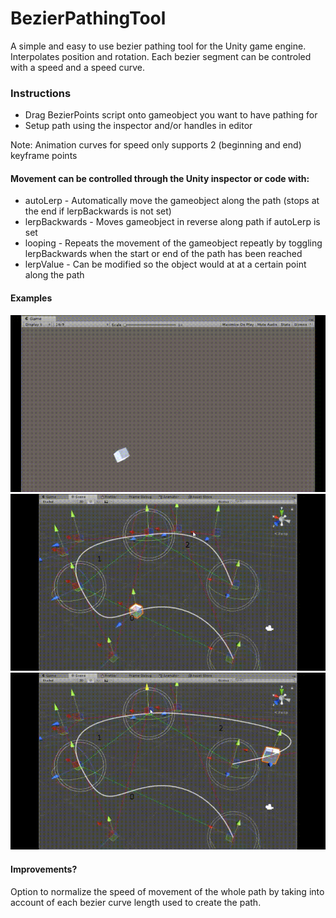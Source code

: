 # BezierPathingTool
A simple and easy to use bezier pathing tool for the Unity game engine. Interpolates position and rotation. Each bezier segment can be controled with a speed and a speed curve.

### Instructions
- Drag BezierPoints script onto gameobject you want to have pathing for
- Setup path using the inspector and/or handles in editor

Note: Animation curves for speed only supports 2 (beginning and end) keyframe points

#### Movement can be controlled through the Unity inspector or code with:
- autoLerp - Automatically move the gameobject along the path (stops at the end if lerpBackwards is not set)
- lerpBackwards - Moves gameobject in reverse along path if autoLerp is set
- looping - Repeats the movement of the gameobject repeatly by toggling lerpBackwards when the start or end of the path has been reached
- lerpValue - Can be modified so the object would at at a certain point along the path

#### Examples
<img src="/SampleGifs/bezier1.gif?raw=true">
<img src="/SampleGifs/bezier2.gif?raw=true">
<img src="/SampleGifs/bezier3.gif?raw=true">


#### Improvements?
Option to normalize the speed of movement of the whole path by taking into account of each bezier curve length used to create the path.
